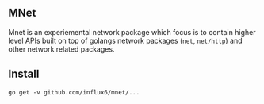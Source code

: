 MNet
------
Mnet is an experiemental network package which focus is to contain higher level APIs built on top of
golangs network packages (`net`, `net/http`) and other network related packages.


## Install

```
go get -v github.com/influx6/mnet/...
```
